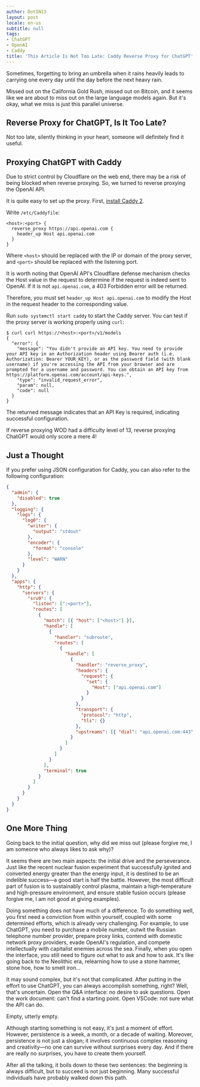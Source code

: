 ```yaml
---
author: DotIN13
layout: post
locale: en-us
subtitle: null
tags:
- ChatGPT
- OpenAI
- Caddy
title: 'This Article Is Not Too Late: Caddy Reverse Proxy for ChatGPT'
---
```


Sometimes, forgetting to bring an umbrella when it rains heavily leads to carrying one every day until the day before the next heavy rain.

Missed out on the California Gold Rush, missed out on Bitcoin, and it seems like we are about to miss out on the large language models again. But it's okay, what we miss is just this parallel universe.

## Reverse Proxy for ChatGPT, Is It Too Late?

Not too late, silently thinking in your heart, someone will definitely find it useful.

## Proxying ChatGPT with Caddy

Due to strict control by Cloudflare on the web end, there may be a risk of being blocked when reverse proxying. So, we turned to reverse proxying the OpenAI API.

It is quite easy to set up the proxy. First, [install Caddy 2](https://www.wannaexpresso.com/2020/04/21/aria-pi/#%E4%BE%9D%E7%85%A7%E5%AE%98%E6%96%B9%E6%8C%87%E5%8D%97%E5%AE%89%E8%A3%85caddy).

Write `/etc/Caddyfile`:

```shell
<host>:<port> {
  reverse_proxy https://api.openai.com {
    header_up Host api.openai.com
  }
}
```

Where `<host>` should be replaced with the IP or domain of the proxy server, and `<port>` should be replaced with the listening port.

It is worth noting that OpenAI API's Cloudflare defense mechanism checks the Host value in the request to determine if the request is indeed sent to OpenAI. If it is not `api.openai.com`, a 403 Forbidden error will be returned.

Therefore, you must set `header_up Host api.openai.com` to modify the Host in the request header to the corresponding value.

Run `sudo systemctl start caddy` to start the Caddy server. You can test if the proxy server is working properly using `curl`:

```shell
$ curl curl https://<host>:<port>/v1/models
{
  "error": {
    "message": "You didn't provide an API key. You need to provide your API key in an Authorization header using Bearer auth (i.e. Authorization: Bearer YOUR_KEY), or as the password field (with blank username) if you're accessing the API from your browser and are prompted for a username and password. You can obtain an API key from https://platform.openai.com/account/api-keys.",
    "type": "invalid_request_error",
    "param": null,
    "code": null
  }
}
```

The returned message indicates that an API Key is required, indicating successful configuration.

If reverse proxying WOD had a difficulty level of 13, reverse proxying ChatGPT would only score a mere 4!

## Just a Thought

If you prefer using JSON configuration for Caddy, you can also refer to the following configuration:

```json
{
  "admin": {
    "disabled": true
  },
  "logging": {
    "logs": {
      "log0": {
        "writer": {
          "output": "stdout"
        },
        "encoder": {
          "format": "console"
        },
        "level": "WARN"
      }
    }
  },
  "apps": {
    "http": {
      "servers": {
        "srv0": {
          "listen": [":<port>"],
          "routes": [
            {
              "match": [{ "host": ["<host>"] }],
              "handle": [
                {
                  "handler": "subroute",
                  "routes": [
                    {
                      "handle": [
                        {
                          "handler": "reverse_proxy",
                          "headers": {
                            "request": {
                              "set": {
                                "Host": ["api.openai.com"]
                              }
                            }
                          },
                          "transport": {
                            "protocol": "http",
                            "tls": {}
                          },
                          "upstreams": [{ "dial": "api.openai.com:443" }]
                        }
                      ]
                    }
                  ]
                }
              ],
              "terminal": true
            }
          ]
        }
      }
    }
  }
}
```

## One More Thing

Going back to the initial question, why did we miss out (please forgive me, I am someone who always likes to ask why)?

It seems there are two main aspects: the initial drive and the perseverance. Just like the recent nuclear fusion experiment that successfully ignited and converted energy greater than the energy input, it is destined to be an indelible success—a good start is half the battle. However, the most difficult part of fusion is to sustainably control plasma, maintain a high-temperature and high-pressure environment, and ensure stable fusion occurs (please forgive me, I am not good at giving examples).

Doing something does not have much of a difference. To do something well, you first need a conviction from within yourself, coupled with some determined efforts, which is already very challenging. For example, to use ChatGPT, you need to purchase a mobile number, outwit the Russian telephone number provider, prepare proxy links, contend with domestic network proxy providers, evade OpenAI's regulation, and compete intellectually with capitalist enemies across the sea. Finally, when you open the interface, you still need to figure out what to ask and how to ask. It's like going back to the Neolithic era, relearning how to use a stone hammer, stone hoe, how to smelt iron...

It may sound complex, but it's not that complicated. After putting in the effort to use ChatGPT, you can always accomplish something, right? Well, that's uncertain. Open the Q&A interface: no desire to ask questions. Open the work document: can't find a starting point. Open VSCode: not sure what the API can do.

Empty, utterly empty.

Although starting something is not easy, it's just a moment of effort. However, persistence is a week, a month, or a decade of waiting. Moreover, persistence is not just a slogan; it involves continuous complex reasoning and creativity—no one can survive without surprises every day. And if there are really no surprises, you have to create them yourself.

After all the talking, it boils down to these two sentences: the beginning is always difficult, but to succeed is not just beginning. Many successful individuals have probably walked down this path.
